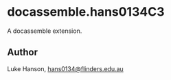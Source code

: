 # docassemble.hans0134C3

A docassemble extension.

## Author

Luke Hanson, hans0134@flinders.edu.au

